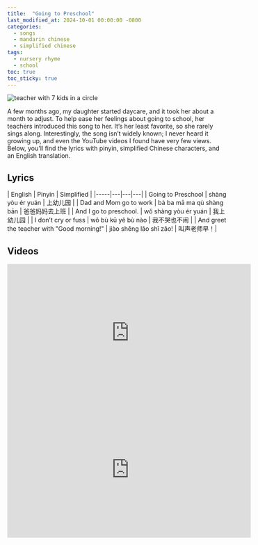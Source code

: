 ```yaml
---
title:  "Going to Preschool"
last_modified_at: 2024-10-01 00:00:00 -0800
categories:
  - songs
  - mandarin chinese
  - simplified chinese
tags:
  - nursery rhyme
  - school
toc: true
toc_sticky: true
---
```


![teacher with 7 kids in a circle](https://i.imgur.com/rIVaWLR.png)

A few months ago, my daughter started daycare, and it took her about a month to adjust. To help ease her feelings about going to school, her teachers introduced this song to her. It’s her least favorite, so she rarely sings along. Interestingly, the song isn’t widely known; I never heard it growing up, and even the YouTube videos I found have very few views. Below, you'll find the lyrics with pinyin, simplified Chinese characters, and an English translation.

## Lyrics

| English | Pinyin  | Simplified |
|-----|---|---|---|
| Going to Preschool | shàng yòu ér yuán | 上幼儿园 |
| Dad and Mom go to work | bà ba mā ma qù shàng bān | 爸爸妈妈去上班 |
| And I go to preschool. | wǒ shàng yòu ér yuán | 我上幼儿园 |
| I don’t cry or fuss | wǒ bù kū yě bù nào | 我不哭也不闹 |
| And greet the teacher with "Good morning!" | jiào shēng lǎo shī zǎo! | 叫声老师早！|

## Videos

<iframe width="560" height="315" src="https://www.youtube-nocookie.com/embed/GOCYUrchbAY?si=Mbb8cmBlLJZdhKTc" title="YouTube video player" frameborder="0" allow="accelerometer; autoplay; clipboard-write; encrypted-media; gyroscope; picture-in-picture; web-share" referrerpolicy="strict-origin-when-cross-origin" allowfullscreen></iframe>
<br>

<iframe width="560" height="315" src="https://www.youtube-nocookie.com/embed/qPVU-F64_KI?si=y1VvK92Ivil9vv-_" title="YouTube video player" frameborder="0" allow="accelerometer; autoplay; clipboard-write; encrypted-media; gyroscope; picture-in-picture; web-share" referrerpolicy="strict-origin-when-cross-origin" allowfullscreen></iframe>
